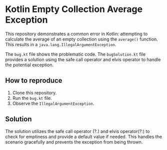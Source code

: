 # Kotlin Empty Collection Average Exception

This repository demonstrates a common error in Kotlin: attempting to calculate the average of an empty collection using the `average()` function. This results in a `java.lang.IllegalArgumentException`.

The `bug.kt` file shows the problematic code. The `bugSolution.kt` file provides a solution using the safe call operator and elvis operator to handle the potential exception.

## How to reproduce
1. Clone this repository.
2. Run the `bug.kt` file.
3. Observe the `IllegalArgumentException`.

## Solution
The solution utilizes the safe call operator (?.) and elvis operator(?:) to check for emptiness and provide a default value if needed. This handles the scenario gracefully and prevents the exception from being thrown.